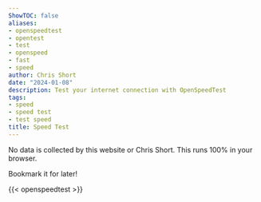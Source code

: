 ```yaml
---
ShowTOC: false
aliases:
- openspeedtest
- opentest
- test
- openspeed
- fast
- speed
author: Chris Short
date: "2024-01-08"
description: Test your internet connection with OpenSpeedTest
tags:
- speed
- speed test
- test speed
title: Speed Test
---
```


No data is collected by this website or Chris Short. This runs 100% in your browser.

Bookmark it for later!

{{< openspeedtest >}}
